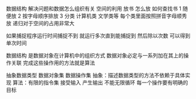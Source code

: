 数据结构 解决问题和数据怎么组织有关  空间的利用
放书 怎么放 如何查找书 
1 随便放 
2 按字母顺序排放 
3 分类 计算机类 文学类等 每个类里面按照拼音字母顺秀放 
递归对于空间的占用非常大


如果捕捉程序运行时间捕捉不到 就运行多次直到能捕捉到 然后除以次数 可以得到单次时间

数据结构 
是数据对象在计算机中的组织方式 
数据对象必定与一系列加在其上的操作关联 
完成这些操作用的方法就是算法

抽象数据类型
数据对象集
数据操作集
抽象：描述数据类型的方法不依赖于具体实现
算法：有限的指令集 接受输入 产生输出 不能无限循环  每一个操作要有明确的目标
